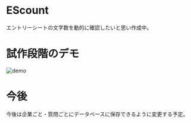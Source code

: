 # EScount
エントリーシートの文字数を動的に確認したいと思い作成中。

# 試作段階のデモ
![demo](https://user-images.githubusercontent.com/81407420/154446648-634767bb-39f8-43a3-87c4-69db980cc3ed.gif)


# 今後
今後は企業ごと・質問ごとにデータベースに保存できるように変更する予定。